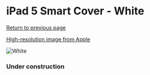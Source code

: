 # iPad 5 Smart Cover - White

[Return to previous page](/ipad_air)

[High-resolution image from Apple](https://store.storeimages.cdn-apple.com/8756/as-images.apple.com/is/MQ4M2?wid=4500&hei=4500&fmt=png)

<div style="width: 384px"><img src="/everyphone/MQ4M2.png" alt="White"></div>

### Under construction
